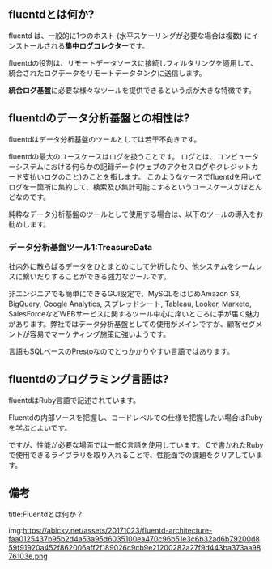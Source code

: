 




## fluentdとは何か?

fluentd は、一般的に1つのホスト (水平スケーリングが必要な場合は複数) にインストールされる**集中ログコレクター**です。

fluentdの役割は、リモートデータソースに接続しフィルタリングを適用して、統合されたログデータをリモートデータタンクに送信します。

**統合ログ基盤**に必要な様々なツールを提供できるという点が大きな特徴です。


## fluentdのデータ分析基盤との相性は?

fluentdはデータ分析基盤のツールとしては若干不向きです。

fluentdの最大のユースケースはログを扱うことです。
ログとは、コンピューターシステムにおける何らかの記録データ(ウェブのアクセスログやクレジットカード支払いログのこと)のことを指します。
このようなケースでfluentdを用いてログを一箇所に集約して、検索及び集計可能にするというユースケースがほとんどなのです。

純粋なデータ分析基盤のツールとして使用する場合は、以下のツールの導入をお勧めします。

### データ分析基盤ツール1:TreasureData

社内外に散らばるデータをひとまとめにして分析したり、他システムをシームレスに繋いだりすることができる強力なツールです。

非エンジニアでも簡単にできるGUI設定で、MySQLをはじめAmazon S3, BigQuery, Google Analytics, スプレッドシート, Tableau, Looker, Marketo, SalesForceなどWEBサービスに関するツール中心に痒いところに手が届く魅力があります。弊社ではデータ分析基盤としての使用がメインですが、顧客セグメントが容易でマーケティング施策に強いようです。

言語もSQLベースのPrestoなのでとっかかりやすい言語ではあります。




## fluentdのプログラミング言語は?

fluentdはRuby言語で記述されています。

Fluentdの内部ソースを把握し、コードレベルでの仕様を把握したい場合はRubyを学ぶとよいです。

ですが、性能が必要な場面では一部C言語を使用しています。
Cで書かれたRubyで使用できるライブラリを取り入れることで、性能面での課題をクリアしています。
















## 備考

title:Fluentdとは何か？

img:https://abicky.net/assets/20171023/fluentd-architecture-faa0125437b95b2d4a53a95d6035100ea470c96b51e3c6b32ad6b79200d859f91920a452f862006aff2f189026c9cb9e21200282a27f9d443ba373aa9876103e.png




